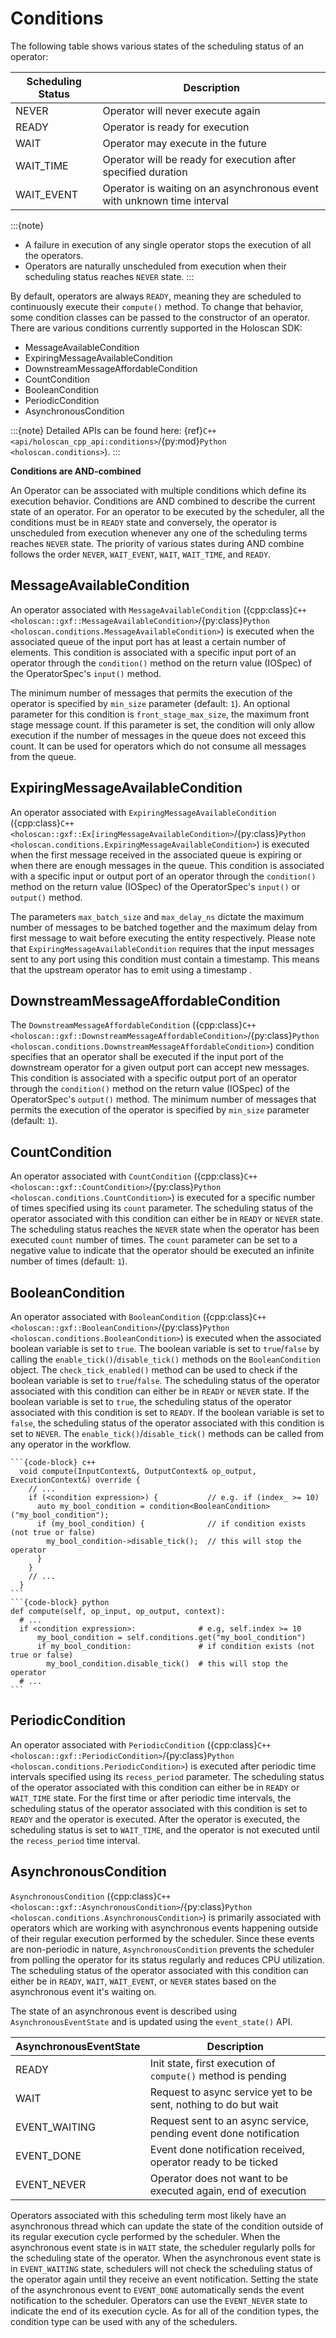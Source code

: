 
# Conditions

The following table shows various states of the scheduling status of an operator:

| **Scheduling Status**         | **Description**                                                         |
|-------------------------------|-------------------------------------------------------------------------|
| NEVER                         | Operator will never execute again                                       |
| READY                         | Operator is ready for execution                                         |
| WAIT                          | Operator may execute in the future                                      |
| WAIT\_TIME                    | Operator will be ready for execution after specified duration           |
| WAIT\_EVENT                   | Operator is waiting on an asynchronous event with unknown time interval |

:::{note}

- A failure in execution of any single operator stops the execution of all the operators.
- Operators are naturally unscheduled from execution when their scheduling status reaches `NEVER` state.
:::

By default, operators are always `READY`, meaning they are scheduled to continuously execute their `compute()` method. To change that behavior, some condition classes can be passed to the constructor of an operator. There are various conditions currently supported in the Holoscan SDK:

- MessageAvailableCondition
- ExpiringMessageAvailableCondition
- DownstreamMessageAffordableCondition
- CountCondition
- BooleanCondition
- PeriodicCondition
- AsynchronousCondition

:::{note}
Detailed APIs can be found here: {ref}`C++ <api/holoscan_cpp_api:conditions>`/{py:mod}`Python <holoscan.conditions>`).
:::

**Conditions are AND-combined**

An Operator can be associated with multiple conditions which define its execution behavior. Conditions are AND combined to describe
the current state of an operator. For an operator to be executed by the scheduler, all the conditions must be in `READY` state and
conversely, the operator is unscheduled from execution whenever any one of the scheduling terms reaches `NEVER` state. The priority of various states during AND combine follows the order `NEVER`, `WAIT_EVENT`, `WAIT`, `WAIT_TIME`, and `READY`.

## MessageAvailableCondition

An operator associated with `MessageAvailableCondition` ({cpp:class}`C++ <holoscan::gxf::MessageAvailableCondition>`/{py:class}`Python <holoscan.conditions.MessageAvailableCondition>`) is executed when the associated queue of the input port has at least a certain number of elements.
This condition is associated with a specific input port of an operator through the `condition()` method on the return value (IOSpec) of the OperatorSpec's `input()` method.

The minimum number of messages that permits the execution of the operator is specified by `min_size` parameter (default: `1`).
An optional parameter for this condition is `front_stage_max_size`, the maximum front stage message count.
If this parameter is set, the condition will only allow execution if the number of messages in the queue does not exceed this count.
It can be used for operators which do not consume all messages from the queue.

## ExpiringMessageAvailableCondition

An operator associated with `ExpiringMessageAvailableCondition` ({cpp:class}`C++ <holoscan::gxf::Ex[iringMessageAvailableCondition>`/{py:class}`Python <holoscan.conditions.ExpiringMessageAvailableCondition>`) is executed when the first message received in the associated queue is expiring or when there are enough messages in the queue.
This condition is associated with a specific input or output port of an operator through the `condition()` method on the return value (IOSpec) of the OperatorSpec's `input()` or `output()` method.

The parameters ``max_batch_size`` and ``max_delay_ns`` dictate the maximum number of messages to be batched together and the maximum delay from first message to wait before executing the entity respectively.
Please note that `ExpiringMessageAvailableCondition` requires that the input messages sent to any port using this condition must contain a timestamp. This means that the upstream operator has to emit using a timestamp .

## DownstreamMessageAffordableCondition

The `DownstreamMessageAffordableCondition` ({cpp:class}`C++ <holoscan::gxf::DownstreamMessageAffordableCondition>`/{py:class}`Python <holoscan.conditions.DownstreamMessageAffordableCondition>`) condition specifies that an operator shall be executed if the input port of the downstream operator for a given output port can accept new messages.
This condition is associated with a specific output port of an operator through the `condition()` method on the return value (IOSpec) of the OperatorSpec's `output()` method.
The minimum number of messages that permits the execution of the operator is specified by `min_size` parameter (default: `1`).

## CountCondition

An operator associated with `CountCondition` ({cpp:class}`C++ <holoscan::gxf::CountCondition>`/{py:class}`Python <holoscan.conditions.CountCondition>`) is executed for a specific number of times specified using its `count` parameter.
The scheduling status of the operator associated with this condition can either be in `READY` or `NEVER` state.
The scheduling status reaches the `NEVER` state when the operator has been executed `count` number of times.
The `count` parameter can be set to a negative value to indicate that the operator should be executed an infinite number of times (default: `1`).

## BooleanCondition

An operator associated with `BooleanCondition` ({cpp:class}`C++ <holoscan::gxf::BooleanCondition>`/{py:class}`Python <holoscan.conditions.BooleanCondition>`) is executed when the associated boolean variable is set to `true`.
The boolean variable is set to `true`/`false` by calling the `enable_tick()`/`disable_tick()` methods on the `BooleanCondition` object.
The `check_tick_enabled()` method can be used to check if the boolean variable is set to `true`/`false`.
The scheduling status of the operator associated with this condition can either be in `READY` or `NEVER` state.
If the boolean variable is set to `true`, the scheduling status of the operator associated with this condition is set to `READY`.
If the boolean variable is set to `false`, the scheduling status of the operator associated with this condition is set to `NEVER`.
The `enable_tick()`/`disable_tick()` methods can be called from any operator in the workflow.

````{tab-set-code}
```{code-block} c++
  void compute(InputContext&, OutputContext& op_output, ExecutionContext&) override {
    // ...
    if (<condition expression>) {           // e.g. if (index_ >= 10)
      auto my_bool_condition = condition<BooleanCondition>("my_bool_condition");
      if (my_bool_condition) {              // if condition exists (not true or false)
        my_bool_condition->disable_tick();  // this will stop the operator
      }
    }
    // ...
  }
```
```{code-block} python
def compute(self, op_input, op_output, context):
  # ...
  if <condition expression>:              # e.g, self.index >= 10
      my_bool_condition = self.conditions.get("my_bool_condition")
      if my_bool_condition:               # if condition exists (not true or false)
        my_bool_condition.disable_tick()  # this will stop the operator
  # ...
```
````

## PeriodicCondition

An operator associated with `PeriodicCondition` ({cpp:class}`C++ <holoscan::gxf::PeriodicCondition>`/{py:class}`Python <holoscan.conditions.PeriodicCondition>`) is executed after periodic time intervals specified using its `recess_period` parameter. The scheduling status of the operator associated with this condition can either be in `READY` or `WAIT_TIME` state.
For the first time or after periodic time intervals, the scheduling status of the operator associated with this condition is set to `READY` and the operator is executed. After the operator is executed, the scheduling status is set to `WAIT_TIME`, and the operator is not executed until the `recess_period` time interval.

## AsynchronousCondition

`AsynchronousCondition` ({cpp:class}`C++ <holoscan::gxf::AsynchronousCondition>`/{py:class}`Python <holoscan.conditions.AsynchronousCondition>`) is primarily associated with operators which are working with asynchronous events happening outside of their regular execution performed by the scheduler. Since these events are non-periodic in nature, `AsynchronousCondition` prevents the scheduler from polling the operator for its status regularly and reduces CPU utilization. The scheduling status of the operator associated with this condition can either be in `READY`, `WAIT`, `WAIT_EVENT`, or `NEVER` states based on the asynchronous event it's waiting on.

The state of an asynchronous event is described using `AsynchronousEventState` and is updated using the `event_state()` API.

| **AsynchronousEventState**   | **Description**                                                     |
|------------------------------|---------------------------------------------------------------------|
| READY                        | Init state, first execution of `compute()` method is pending        |
| WAIT                         | Request to async service yet to be sent, nothing to do but wait     |
| EVENT\_WAITING               | Request sent to an async service, pending event done notification   |
| EVENT\_DONE                  | Event done notification received, operator ready to be ticked       |
| EVENT\_NEVER                 | Operator does not want to be executed again, end of execution       |

Operators associated with this scheduling term most likely have an asynchronous thread which can update the state of the condition outside of its regular execution cycle performed by the scheduler. When the asynchronous event state is in `WAIT` state, the scheduler regularly polls for the scheduling state of the operator. When the asynchronous event state is in `EVENT_WAITING` state, schedulers will not check the scheduling status of the operator again until they receive an event notification. Setting the state of the asynchronous event to `EVENT_DONE` automatically sends the event notification to the scheduler. Operators can use the `EVENT_NEVER` state to indicate the end of its execution cycle. As for all of the condition types, the condition type can be used with any of the schedulers.
